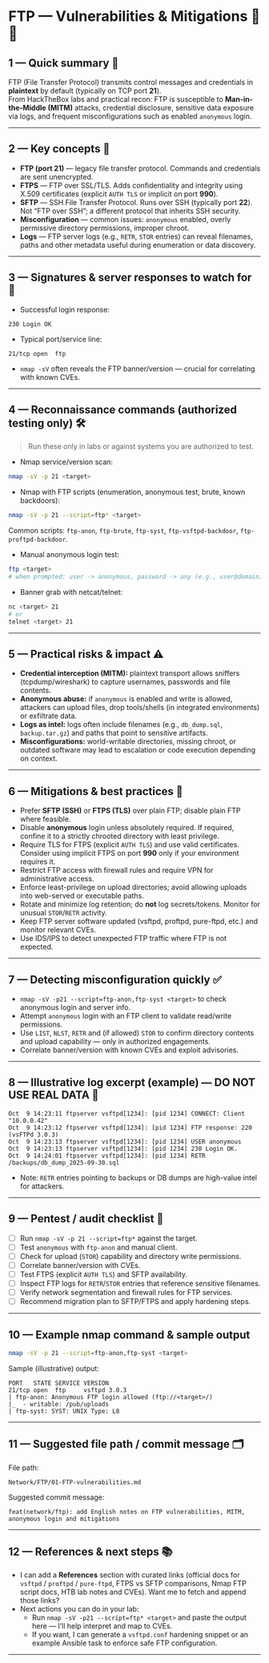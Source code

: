 # FTP — Vulnerabilities & Mitigations 🧩🔐

## 1 — Quick summary 🚀
FTP (File Transfer Protocol) transmits control messages and credentials in **plaintext** by default (typically on TCP port **21**).  
From HackTheBox labs and practical recon: FTP is susceptible to **Man-in-the-Middle (MITM)** attacks, credential disclosure, sensitive data exposure via logs, and frequent misconfigurations such as enabled `anonymous` login.

---

## 2 — Key concepts 🧠
- **FTP (port 21)** — legacy file transfer protocol. Commands and credentials are sent unencrypted.  
- **FTPS** — FTP over SSL/TLS. Adds confidentiality and integrity using X.509 certificates (explicit `AUTH TLS` or implicit on port **990**).  
- **SFTP** — SSH File Transfer Protocol. Runs over SSH (typically port **22**). Not “FTP over SSH”; a different protocol that inherits SSH security.  
- **Misconfiguration** — common issues: `anonymous` enabled, overly permissive directory permissions, improper chroot.  
- **Logs** — FTP server logs (e.g., `RETR`, `STOR` entries) can reveal filenames, paths and other metadata useful during enumeration or data discovery.

---

## 3 — Signatures & server responses to watch for 🔎
- Successful login response:
```
230 Login OK
```
- Typical port/service line:
```
21/tcp open  ftp
```
- `nmap -sV` often reveals the FTP banner/version — crucial for correlating with known CVEs.

---

## 4 — Reconnaissance commands (authorized testing only) 🛠️
> Run these only in labs or against systems you are authorized to test.

- Nmap service/version scan:
```bash
nmap -sV -p 21 <target>
```

- Nmap with FTP scripts (enumeration, anonymous test, brute, known backdoors):
```bash
nmap -sV -p 21 --script=ftp* <target>
```
Common scripts: `ftp-anon`, `ftp-brute`, `ftp-syst`, `ftp-vsftpd-backdoor`, `ftp-proftpd-backdoor`.

- Manual anonymous login test:
```bash
ftp <target>
# when prompted: user -> anonymous, password -> any (e.g., user@domain)
```

- Banner grab with netcat/telnet:
```bash
nc <target> 21
# or
telnet <target> 21
```

---

## 5 — Practical risks & impact ⚠️
- **Credential interception (MITM):** plaintext transport allows sniffers (tcpdump/wireshark) to capture usernames, passwords and file contents.  
- **Anonymous abuse:** if `anonymous` is enabled and write is allowed, attackers can upload files, drop tools/shells (in integrated environments) or exfiltrate data.  
- **Logs as intel:** logs often include filenames (e.g., `db_dump.sql`, `backup.tar.gz`) and paths that point to sensitive artifacts.  
- **Misconfigurations:** world-writable directories, missing chroot, or outdated software may lead to escalation or code execution depending on context.

---

## 6 — Mitigations & best practices 🔧
- Prefer **SFTP (SSH)** or **FTPS (TLS)** over plain FTP; disable plain FTP where feasible.  
- Disable **anonymous** login unless absolutely required. If required, confine it to a strictly chrooted directory with least privilege.  
- Require TLS for FTPS (explicit `AUTH TLS`) and use valid certificates. Consider using implicit FTPS on port **990** only if your environment requires it.  
- Restrict FTP access with firewall rules and require VPN for administrative access.  
- Enforce least-privilege on upload directories; avoid allowing uploads into web-served or executable paths.  
- Rotate and minimize log retention; do **not** log secrets/tokens. Monitor for unusual `STOR`/`RETR` activity.  
- Keep FTP server software updated (vsftpd, proftpd, pure-ftpd, etc.) and monitor relevant CVEs.  
- Use IDS/IPS to detect unexpected FTP traffic where FTP is not expected.

---

## 7 — Detecting misconfiguration quickly ✅
- `nmap -sV -p21 --script=ftp-anon,ftp-syst <target>` to check anonymous login and server info.  
- Attempt `anonymous` login with an FTP client to validate read/write permissions.  
- Use `LIST`, `NLST`, `RETR` and (if allowed) `STOR` to confirm directory contents and upload capability — only in authorized engagements.  
- Correlate banner/version with known CVEs and exploit advisories.

---

## 8 — Illustrative log excerpt (example) — DO NOT USE REAL DATA 🔐
```
Oct  9 14:23:11 ftpserver vsftpd[1234]: [pid 1234] CONNECT: Client "10.0.0.42"
Oct  9 14:23:12 ftpserver vsftpd[1234]: [pid 1234] FTP response: 220 (vsFTPd 3.0.3)
Oct  9 14:23:13 ftpserver vsftpd[1234]: [pid 1234] USER anonymous
Oct  9 14:23:13 ftpserver vsftpd[1234]: [pid 1234] 230 Login OK.
Oct  9 14:24:01 ftpserver vsftpd[1234]: [pid 1234] RETR /backups/db_dump_2025-09-30.sql
```
- Note: `RETR` entries pointing to backups or DB dumps are high-value intel for attackers.

---

## 9 — Pentest / audit checklist 🧾
- [ ] Run `nmap -sV -p 21 --script=ftp*` against the target.  
- [ ] Test `anonymous` with `ftp-anon` and manual client.  
- [ ] Check for upload (`STOR`) capability and directory write permissions.  
- [ ] Correlate banner/version with CVEs.  
- [ ] Test FTPS (explicit `AUTH TLS`) and SFTP availability.  
- [ ] Inspect FTP logs for `RETR`/`STOR` entries that reference sensitive filenames.  
- [ ] Verify network segmentation and firewall rules for FTP services.  
- [ ] Recommend migration plan to SFTP/FTPS and apply hardening steps.

---

## 10 — Example nmap command & sample output
```bash
nmap -sV -p 21 --script=ftp-anon,ftp-syst <target>
```

Sample (illustrative) output:
```
PORT   STATE SERVICE VERSION
21/tcp open  ftp     vsftpd 3.0.3
| ftp-anon: Anonymous FTP login allowed (ftp://<target>/)
|_  - writable: /pub/uploads
| ftp-syst: SYST: UNIX Type: L8
```

---

## 11 — Suggested file path / commit message 🗂️
File path:
```
Network/FTP/01-FTP-vulnerabilities.md
```
Suggested commit message:
```
feat(network/ftp): add English notes on FTP vulnerabilities, MITM, anonymous login and mitigations
```

---

## 12 — References & next steps 📚
- I can add a **References** section with curated links (official docs for `vsftpd` / `proftpd` / `pure-ftpd`, FTPS vs SFTP comparisons, Nmap FTP script docs, HTB lab notes and CVEs). Want me to fetch and append those links?  
- Next actions you can do in your lab:
  - Run `nmap -sV -p21 --script=ftp* <target>` and paste the output here — I’ll help interpret and map to CVEs.  
  - If you want, I can generate a `vsftpd.conf` hardening snippet or an example Ansible task to enforce safe FTP configuration.

---